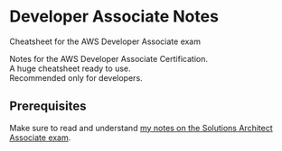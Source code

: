 # Developer Associate Notes
Cheatsheet for the AWS Developer Associate exam

Notes for the AWS Developer Associate Certification.  
A huge cheatsheet ready to use.  
Recommended only for developers.

## Prerequisites

Make sure to read and understand [my notes on the Solutions Architect Associate exam](https://github.com/sofianedjerbi/CloudPractitionerNotes).

